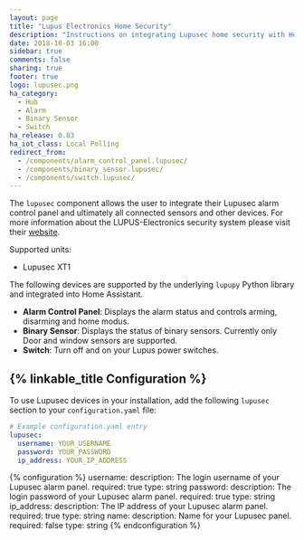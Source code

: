 ```yaml
---
layout: page
title: "Lupus Electronics Home Security"
description: "Instructions on integrating Lupusec home security with Home Assistant."
date: 2018-10-03 16:00
sidebar: true
comments: false
sharing: true
footer: true
logo: lupusec.png
ha_category:
  - Hub
  - Alarm
  - Binary Sensor
  - Switch
ha_release: 0.83
ha_iot_class: Local Polling
redirect_from:
  - /components/alarm_control_panel.lupusec/
  - /components/binary_sensor.lupusec/
  - /components/switch.lupusec/
---
```


The `lupusec` component allows the user to integrate their Lupusec alarm control panel and ultimately all connected sensors and other devices. For more information about the LUPUS-Electronics security system please visit their [website](https://www.lupus-electronics.de).

Supported units:

- Lupusec XT1

The following devices are supported by the underlying `lupupy` Python library and integrated into Home Assistant.

- **Alarm Control Panel**: Displays the alarm status and controls arming, disarming and home modus.
- **Binary Sensor**: Displays the status of binary sensors. Currently only Door and window sensors are supported.
- **Switch**: Turn off and on your Lupus power switches.

## {% linkable_title Configuration %}

To use Lupusec devices in your installation, add the following `lupusec` section to your `configuration.yaml` file:

```yaml
# Example configuration.yaml entry
lupusec:
  username: YOUR_USERNAME
  password: YOUR_PASSWORD
  ip_address: YOUR_IP_ADDRESS
```

{% configuration %}
username:
  description: The login username of your Lupusec alarm panel.
  required: true
  type: string
password:
  description: The login password of your Lupusec alarm panel.
  required: true
  type: string
ip_address:
  description: The IP address of your Lupusec alarm panel.
  required: true
  type: string
name:
  description: Name for your Lupusec panel.
  required: false
  type: string
{% endconfiguration %}
